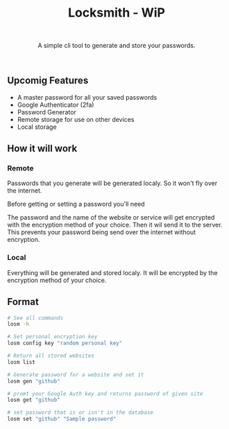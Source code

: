 <h1 align="center">
   Locksmith - WiP
</h1>
<br>
<p align="center">
  A simple cli tool to generate and store your passwords.
</p>
<br>

## Upcomig Features
- A master password for all your saved passwords
- Google Authenticator (2fa)
- Password Generator
- Remote storage for use on other devices
- Local storage

## How it will work
### Remote
Passwords that you generate will be generated localy. So it won't fly over the internet. 

Before getting or setting a password you'll need 

The password and the name of the website or service will get encrypted with the encryption method of your choice. Then it wil send it to the server. This prevents your password being send over the internet without encryption.

### Local
Everything will be generated and stored localy. It will be encrypted by the encryption method of your choice. 

## Format
```bash
# See all commands
losm -h

# Set personal encryption key
losm config key "random personal key"

# Return all stored websites
losm list

# Generate password for a website and set it 
losm gen "github"

# promt your Google Auth key and returns password of given site
losm get "github"

# set password that is or isn't in the database
losm set "github" "Sample password"
```
